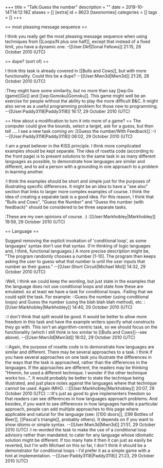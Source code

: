 +++
title = "Talk:Guess the number"
description = ""
date = 2019-10-14T14:12:18Z
aliases = []
[extra]
id = 8623
[taxonomies]
categories = []
tags = []
+++

== most pleasing message sequence ==

I think you really get the most pleasing message sequence when using techniques from [[Loops/N plus one half]], except that instead of a fixed limit, you have a dynamic one. –[[User:Dkf|Donal Fellows]] 21:15, 28 October 2010 (UTC)

== dupe? (sort of) ==

I think this task is already covered in [[Bulls and Cows]], but with more functionality. Could this be a dupe? --[[User:Mwn3d|Mwn3d]] 21:26, 28 October 2010 (UTC)

:They might have some similarity, but no more than say [[wp:Go (game)|Go]] and [[wp:Gomoku|Gomoku]]. This game might well be an exercise for people without the ability to play the more difficult B&C. It might also serve as a useful programming problem for those new to programming. --[[User:Paddy3118|Paddy3118]] 16:17, 29 October 2010 (UTC)

== How about a modification to turn it into more of a game? ==
The computer could give the bounds, select a target, ask for a guess, but then tell .... I see a new task coming on: [[Guess the number/With Feedback]]  :-)
 --[[User:Paddy3118|Paddy3118]] 06:02, 29 October 2010 (UTC)

:I am a great believer in the KISS principle. I think more complicated examples should be kept separate. The idea of rosetta code (according to the front page) is to present solutions to the same task in as many different languages as possible, to demonstrate how languages are similar and different, and to aid a person with a grounding in one approach to a problem in learning another.

:I think the examples should be short and simple just for the purposes of illustrating specific differences. It might be an idea to have a "see also" section that links to larger more complex examples of course. I think the idea of creating a separate task is a good idea. For this reason, I think that "Bulls and Cows", "Guess the Number" and "Guess the number (with feedback)" should be considered to be three separate tasks.

:These are my own opinions of course. :)
:[[User:Markhobley|Markhobley]] 19:59, 29 October 2010 (UTC)

== Language ==

Suggest removing the explicit invokation of 'conditional loop', as some languages' syntax don't use that syntax. (I'm thinking of logic languages and, I think, functional languages.) A more precise description might be, "The program randomly chooses a number [1-10]. The program then keeps asking the user to guess what that number is until the user inputs that number as their guess." --[[User:Short Circuit|Michael Mol]] 14:32, 29 October 2010 (UTC)

:Well, I think we could keep the wording, but just state in the examples that the language does not use conditional loops and state how these are emulated. so at least we have a task for conditional loops.
:Failing that we could split the task. For example:
::Guess the number (using conditional loops) and Guess the number (using the blah blah blah method), etc.
:[[User:Markhobley|Markhobley]] 14:40, 29 October 2010 (UTC)

::I don't think that split would be good. It would be better to allow more freedom in this task and have the example writers specify what constructs they go with. This isn't an algorithm-centric task, so we should focus on the functionality (which I still think is too similar to [[Bulls and Cows]]--see above). --[[User:Mwn3d|Mwn3d]] 16:02, 29 October 2010 (UTC)

:::Again, the purpose of rosette code is to demonstrate how languages are similar and different. There may be several approaches to a task. I think if you have several approaches on one task you illustrate the differences in the ways that the task is approached, rather than the differences in the languages. If the approaches are different, the readers may be thinking "Hmmm, he used a different technique. I wonder if the other technique works too...". It would probably be better to state the technique being illustrated, and just place notes against the languages where that technique cannot be used. Again IMHO.
:::[[User:Markhobley|Markhobley]] 20:07, 29 October 2010 (UTC)
::::It's just as good to give implementers freedom so that readers can see differences in how languages approach problems. And besides, if you want to see differences in how languages handle a particular approach, people can add multiple approaches to this page where applicable and natural for the language (see: [[100 doors]], [[99 Bottles of Beer]], [[Pascal's triangle]], probably others). It depends on if you want to show idioms or simple syntax. --[[User:Mwn3d|Mwn3d]] 21:51, 29 October 2010 (UTC)
:I re-worded the task to make the use of a conditional loop advisory rather than mandated; to cater for any language whose idiomatic solution might be different. If too many hate it then it can just as easily be reverted, but I'm with Michael on this so far, I don't think it should be a demonstrator for conditional loops - I'd prefer it as a simple game with a hint at implementation. --[[User:Paddy3118|Paddy3118]] 21:23, 29 October 2010 (UTC)
